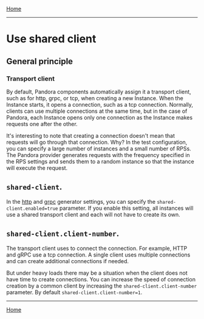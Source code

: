 [Home](../../index.md)

---

# Use shared client

## General principle

### Transport client

By default, Pandora components automatically assign it a transport client, such as for http, grpc, or tcp, when creating 
a new Instance. When the Instance starts, it opens a connection, such as a tcp connection. 
Normally, clients can use multiple connections at the same time, but in the case of Pandora, 
each Instance opens only one connection as the Instance makes requests one after the other.

It's interesting to note that creating a connection doesn't mean that requests will go through that connection. Why? 
In the test configuration, you can specify a large number of instances and a small number of RPSs. 
The Pandora provider generates requests with the frequency specified in the RPS settings 
and sends them to a random instance so that the instance will execute the request.

## `shared-client`.
In the [http](../http-generator.md) and [grpc](../grpc-generator.md) generator settings,
you can specify the `shared-client.enabled=true` parameter. If you enable this setting,
all instances will use a shared transport client and each will not have to create its own.

## `shared-client.client-number`.

The transport client uses to connect the connection. For example, HTTP and gRPC use a tcp connection.
A single client uses multiple connections and can create additional connections if needed.

But under heavy loads there may be a situation when the client does not have time to create connections.
You can increase the speed of connection creation by a common client by increasing the `shared-client.client-number` parameter.
By default `shared-client.client-number=1`.

---

[Home](../../index.md)

